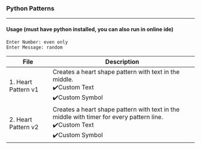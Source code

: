 ### Python Patterns
***
#### Usage (must have python installed, you can also run in online ide)
```
Enter Number: even only
Enter Message: random
```
| File  | Description |
| ------------- | ------------- |
| 1. Heart Pattern v1 | Creates a heart shape pattern with text in the middle. <br>✔️Custom Text<br>✔️Custom Symbol|
| 2. Heart Pattern v2 | Creates a heart shape pattern with text in the middle with timer for every pattern line. <br>✔️Custom Text<br>✔️Custom Symbol|
